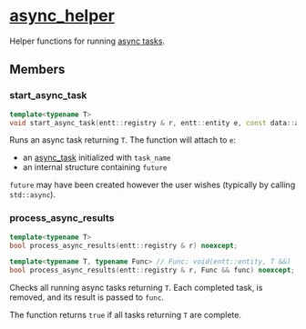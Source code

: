 # [async_helper](async_helper.hpp)

Helper functions for running [async tasks](../data/async_task.md).

## Members

### start_async_task

```cpp
template<typename T>
void start_async_task(entt::registry & r, entt::entity e, const data::async_task::string & task_name, std::future<T> && future) noexcept;
```

Runs an async task returning `T`. The function will attach to `e`:
* an [async_task](../data/async_task.md) initialized with `task_name`
* an internal structure containing `future`

`future` may have been created however the user wishes (typically by calling `std::async`).

### process_async_results

```cpp
template<typename T>
bool process_async_results(entt::registry & r) noexcept;

template<typename T, typename Func> // Func: void(entt::entity, T &&)
bool process_async_results(entt::registry & r, Func && func) noexcept;
```

Checks all running async tasks returning `T`. Each completed task, is removed, and its result is passed to `func`.

The function returns `true` if all tasks returning `T` are complete.